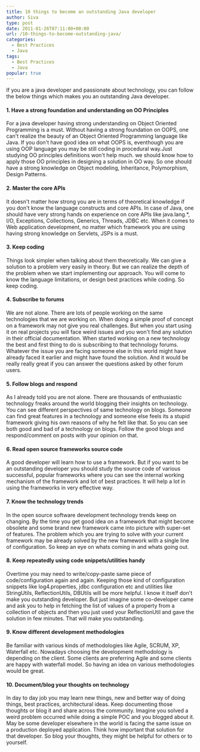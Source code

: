 ```yaml
---
title: 10 things to become an outstanding Java developer
author: Siva
type: post
date: 2011-01-26T07:11:00+00:00
url: /10-things-to-become-outstanding-java/
categories:
  - Best Practices
  - Java
tags:
  - Best Practices
  - Java
popular: true
---
```

If you are a java developer and passionate about technology, you can follow the below things which makes you an outstanding Java developer.

#### 1. Have a strong foundation and understanding on OO Principles
  
For a java developer having strong understanding on Object Oriented Programming is a must. Without having a strong foundation on OOPS, one can't realize the beauty of an Object Oriented Programming language like Java. If you don't have good idea on what OOPS is, eventhough you are using OOP language you may be still coding in procedural way.Just studying OO principles definitions won't help much. we should know how to apply those OO principles in designing a solution in OO way. So one should have a strong knowledge on Object modeling, Inheritance, Polymorphism, Design Patterns.

#### 2. Master the core APIs
  
It doesn't matter how strong you are in terms of theoretical knowledge if you don't know the language constructs and core APIs. In case of Java, one should have very strong hands on experience on core APIs like java.lang.*, I/O, Exceptions, Collections, Generics, Threads, JDBC etc. When it comes to Web application development, no matter which framework you are using having strong knowledge on Servlets, JSPs is a must.

#### 3. Keep coding
  
Things look simpler when talking about them theoretically. We can give a solution to a problem very easily in theory. But we can realize the depth of the problem when we start implementing our approach. You will come to know the language limitations, or design best practices while coding. So keep coding.

#### 4. Subscribe to forums
  
We are not alone. There are lots of people working on the same technologies that we are working on. When doing a simple proof of concept on a framework may not give you real challenges. But when you start using it on real projects you will face weird issues and you won't find any solution in their official documentation. When started working on a new technology the best and first thing to do is subscribing to that technology forums. Whatever the issue you are facing someone else in this world might have already faced it earlier and might have found the solution. And it would be really really great if you can answer the questions asked by other forum users.

#### 5. Follow blogs and respond
  
As I already told you are not alone. There are thousands of enthusiastic technology freaks around the world blogging their insights on technology. You can see different perspectives of same technology on blogs. Someone can find great features in a technology and someone else feels its a stupid framework giving his own reasons of why he felt like that. So you can see both good and bad of a technology on blogs. Follow the good blogs and respond/comment on posts with your opinion on that.

#### 6. Read open source frameworks source code
  
A good developer will learn how to use a framework. But if you want to be an outstanding developer you should study the source code of various successful, popular frameworks where you can see the internal working mechanism of the framework and lot of best practices. It will help a lot in using the frameworks in very effective way.

#### 7. Know the technology trends
  
In the open source software development technology trends keep on changing. By the time you get good idea on a framework that might become obsolete and some brand new framework came into picture with super-set of features. The problem which you are trying to solve with your current framework may be already solved by the new framework with a single line of configuration. So keep an eye on whats coming in and whats going out.

#### 8. Keep repeatedly using code snippets/utilities handy
  
Overtime you may need to write/copy-paste same piece of code/configuration again and again. Keeping those kind of configuration snippets like log4.properties, jdbc configuration etc and utilities like StringUtils, ReflectionUtils, DBUtils will be more helpful. I know it itself don't make you outstanding developer. But just imagine some co-developer came and ask you to help in fetching the list of values of a property from a collection of objects and then you just used your ReflectionUtil and gave the solution in few minutes. That will make you outstanding.

#### 9. Know different development methodologies
  
Be familiar with various kinds of methodologies like Agile, SCRUM, XP, Waterfall etc. Nowadays choosing the development methodology is depending on the client. Some clients are preferring Agile and some clients are happy with waterfall model. So having an idea on various methodologies would be great.

#### 10. Document/blog your thoughts on technology
  
In day to day job you may learn new things, new and better way of doing things, best practices, architectural ideas. Keep documenting those thoughts or blog it and share across the community. Imagine you solved a weird problem occurred while doing a simple POC and you blogged about it. May be some developer elsewhere in the world is facing the same issue on a production deployed application. Think how important that solution for that developer. So blog your thoughts, they might be helpful for others or to yourself.
